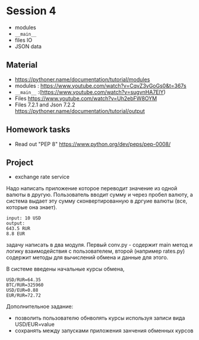 # Session 4
- modules
- `__main__`
- files IO
- JSON data

## Material
- https://pythoner.name/documentation/tutorial/modules
- modules : https://www.youtube.com/watch?v=CqvZ3vGoGs0&t=367s
- `__main__` :(https://www.youtube.com/watch?v=sugvnHA7ElY)
- Files https://www.youtube.com/watch?v=Uh2ebFW8OYM
- Files 7.2.1 and Json 7.2.2 https://pythoner.name/documentation/tutorial/output

## Homework tasks
- Read out "PEP 8" https://www.python.org/dev/peps/pep-0008/

## Project
- exchange rate service

Надо написать приложение которое переводит значение из одной валюты в другую.
Пользователь вводит сумму и через пробел валюту, а система выдает эту сумму сконвертированную в дргуие валюты (все, которые она знает).
```
input: 10 USD
output:
643.5 RUR
8.8 EUR
```
задачу написать в два модуля. Первый conv.py - содержит main метод и логику взаимодействия с пользователем, 
второй (например rates.py) содержит методы для вычислений обмена и данные для этого.

В системе введены начальные курсы обмена, 
```
USD/RUR=64.35
BTC/RUR=325960
USD/EUR=0.88
EUR/RUR=72.72
```
Дополнительное задание: 
- позволить пользователю обнволять курсы используя записи вида USD/EUR=value
- сохранять между запусками приложения занчения обменных курсов
